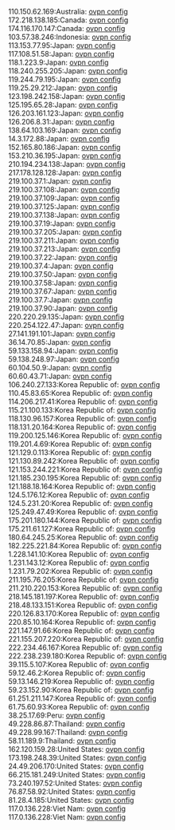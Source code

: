 110.150.62.169:Australia: [ovpn config](vpn/110_150_62_169.ovpn)  
172.218.138.185:Canada: [ovpn config](vpn/172_218_138_185.ovpn)  
174.116.170.147:Canada: [ovpn config](vpn/174_116_170_147.ovpn)  
103.57.38.246:Indonesia: [ovpn config](vpn/103_57_38_246.ovpn)  
113.153.77.95:Japan: [ovpn config](vpn/113_153_77_95.ovpn)  
117.108.51.58:Japan: [ovpn config](vpn/117_108_51_58.ovpn)  
118.1.223.9:Japan: [ovpn config](vpn/118_1_223_9.ovpn)  
118.240.255.205:Japan: [ovpn config](vpn/118_240_255_205.ovpn)  
119.244.79.195:Japan: [ovpn config](vpn/119_244_79_195.ovpn)  
119.25.29.212:Japan: [ovpn config](vpn/119_25_29_212.ovpn)  
123.198.242.158:Japan: [ovpn config](vpn/123_198_242_158.ovpn)  
125.195.65.28:Japan: [ovpn config](vpn/125_195_65_28.ovpn)  
126.203.161.123:Japan: [ovpn config](vpn/126_203_161_123.ovpn)  
126.206.8.31:Japan: [ovpn config](vpn/126_206_8_31.ovpn)  
138.64.103.169:Japan: [ovpn config](vpn/138_64_103_169.ovpn)  
14.3.172.88:Japan: [ovpn config](vpn/14_3_172_88.ovpn)  
152.165.80.186:Japan: [ovpn config](vpn/152_165_80_186.ovpn)  
153.210.36.195:Japan: [ovpn config](vpn/153_210_36_195.ovpn)  
210.194.234.138:Japan: [ovpn config](vpn/210_194_234_138.ovpn)  
217.178.128.128:Japan: [ovpn config](vpn/217_178_128_128.ovpn)  
219.100.37.1:Japan: [ovpn config](vpn/219_100_37_1.ovpn)  
219.100.37.108:Japan: [ovpn config](vpn/219_100_37_108.ovpn)  
219.100.37.109:Japan: [ovpn config](vpn/219_100_37_109.ovpn)  
219.100.37.125:Japan: [ovpn config](vpn/219_100_37_125.ovpn)  
219.100.37.138:Japan: [ovpn config](vpn/219_100_37_138.ovpn)  
219.100.37.19:Japan: [ovpn config](vpn/219_100_37_19.ovpn)  
219.100.37.205:Japan: [ovpn config](vpn/219_100_37_205.ovpn)  
219.100.37.211:Japan: [ovpn config](vpn/219_100_37_211.ovpn)  
219.100.37.213:Japan: [ovpn config](vpn/219_100_37_213.ovpn)  
219.100.37.22:Japan: [ovpn config](vpn/219_100_37_22.ovpn)  
219.100.37.4:Japan: [ovpn config](vpn/219_100_37_4.ovpn)  
219.100.37.50:Japan: [ovpn config](vpn/219_100_37_50.ovpn)  
219.100.37.58:Japan: [ovpn config](vpn/219_100_37_58.ovpn)  
219.100.37.67:Japan: [ovpn config](vpn/219_100_37_67.ovpn)  
219.100.37.7:Japan: [ovpn config](vpn/219_100_37_7.ovpn)  
219.100.37.90:Japan: [ovpn config](vpn/219_100_37_90.ovpn)  
220.220.29.135:Japan: [ovpn config](vpn/220_220_29_135.ovpn)  
220.254.122.47:Japan: [ovpn config](vpn/220_254_122_47.ovpn)  
27.141.191.101:Japan: [ovpn config](vpn/27_141_191_101.ovpn)  
36.14.70.85:Japan: [ovpn config](vpn/36_14_70_85.ovpn)  
59.133.158.94:Japan: [ovpn config](vpn/59_133_158_94.ovpn)  
59.138.248.97:Japan: [ovpn config](vpn/59_138_248_97.ovpn)  
60.104.50.9:Japan: [ovpn config](vpn/60_104_50_9.ovpn)  
60.60.43.71:Japan: [ovpn config](vpn/60_60_43_71.ovpn)  
106.240.27.133:Korea Republic of: [ovpn config](vpn/106_240_27_133.ovpn)  
110.45.83.65:Korea Republic of: [ovpn config](vpn/110_45_83_65.ovpn)  
114.206.217.41:Korea Republic of: [ovpn config](vpn/114_206_217_41.ovpn)  
115.21.100.133:Korea Republic of: [ovpn config](vpn/115_21_100_133.ovpn)  
118.130.96.157:Korea Republic of: [ovpn config](vpn/118_130_96_157.ovpn)  
118.131.20.164:Korea Republic of: [ovpn config](vpn/118_131_20_164.ovpn)  
119.200.125.146:Korea Republic of: [ovpn config](vpn/119_200_125_146.ovpn)  
119.201.4.69:Korea Republic of: [ovpn config](vpn/119_201_4_69.ovpn)  
121.129.0.113:Korea Republic of: [ovpn config](vpn/121_129_0_113.ovpn)  
121.130.89.242:Korea Republic of: [ovpn config](vpn/121_130_89_242.ovpn)  
121.153.244.221:Korea Republic of: [ovpn config](vpn/121_153_244_221.ovpn)  
121.185.230.195:Korea Republic of: [ovpn config](vpn/121_185_230_195.ovpn)  
121.188.18.164:Korea Republic of: [ovpn config](vpn/121_188_18_164.ovpn)  
124.5.176.12:Korea Republic of: [ovpn config](vpn/124_5_176_12.ovpn)  
124.5.231.20:Korea Republic of: [ovpn config](vpn/124_5_231_20.ovpn)  
125.249.47.49:Korea Republic of: [ovpn config](vpn/125_249_47_49.ovpn)  
175.201.180.144:Korea Republic of: [ovpn config](vpn/175_201_180_144.ovpn)  
175.211.61.127:Korea Republic of: [ovpn config](vpn/175_211_61_127.ovpn)  
180.64.245.25:Korea Republic of: [ovpn config](vpn/180_64_245_25.ovpn)  
182.225.221.84:Korea Republic of: [ovpn config](vpn/182_225_221_84.ovpn)  
1.228.141.10:Korea Republic of: [ovpn config](vpn/1_228_141_10.ovpn)  
1.231.143.12:Korea Republic of: [ovpn config](vpn/1_231_143_12.ovpn)  
1.231.79.202:Korea Republic of: [ovpn config](vpn/1_231_79_202.ovpn)  
211.195.76.205:Korea Republic of: [ovpn config](vpn/211_195_76_205.ovpn)  
211.210.220.153:Korea Republic of: [ovpn config](vpn/211_210_220_153.ovpn)  
218.145.181.197:Korea Republic of: [ovpn config](vpn/218_145_181_197.ovpn)  
218.48.133.151:Korea Republic of: [ovpn config](vpn/218_48_133_151.ovpn)  
220.126.83.170:Korea Republic of: [ovpn config](vpn/220_126_83_170.ovpn)  
220.85.10.164:Korea Republic of: [ovpn config](vpn/220_85_10_164.ovpn)  
221.147.91.66:Korea Republic of: [ovpn config](vpn/221_147_91_66.ovpn)  
221.155.207.220:Korea Republic of: [ovpn config](vpn/221_155_207_220.ovpn)  
222.234.46.167:Korea Republic of: [ovpn config](vpn/222_234_46_167.ovpn)  
222.238.239.180:Korea Republic of: [ovpn config](vpn/222_238_239_180.ovpn)  
39.115.5.107:Korea Republic of: [ovpn config](vpn/39_115_5_107.ovpn)  
59.12.46.2:Korea Republic of: [ovpn config](vpn/59_12_46_2.ovpn)  
59.13.146.219:Korea Republic of: [ovpn config](vpn/59_13_146_219.ovpn)  
59.23.152.90:Korea Republic of: [ovpn config](vpn/59_23_152_90.ovpn)  
61.251.211.147:Korea Republic of: [ovpn config](vpn/61_251_211_147.ovpn)  
61.75.60.93:Korea Republic of: [ovpn config](vpn/61_75_60_93.ovpn)  
38.25.17.69:Peru: [ovpn config](vpn/38_25_17_69.ovpn)  
49.228.86.87:Thailand: [ovpn config](vpn/49_228_86_87.ovpn)  
49.228.99.167:Thailand: [ovpn config](vpn/49_228_99_167.ovpn)  
58.11.189.9:Thailand: [ovpn config](vpn/58_11_189_9.ovpn)  
162.120.159.28:United States: [ovpn config](vpn/162_120_159_28.ovpn)  
173.198.248.39:United States: [ovpn config](vpn/173_198_248_39.ovpn)  
24.49.206.170:United States: [ovpn config](vpn/24_49_206_170.ovpn)  
66.215.181.249:United States: [ovpn config](vpn/66_215_181_249.ovpn)  
73.240.197.52:United States: [ovpn config](vpn/73_240_197_52.ovpn)  
76.87.58.92:United States: [ovpn config](vpn/76_87_58_92.ovpn)  
81.28.4.185:United States: [ovpn config](vpn/81_28_4_185.ovpn)  
117.0.136.228:Viet Nam: [ovpn config](vpn/117_0_136_228.ovpn)  
117.0.136.228:Viet Nam: [ovpn config](vpn/117_0_136_228.ovpn)  
